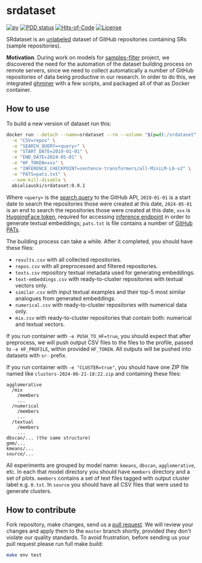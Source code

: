 # srdataset

[![py](https://github.com/h1alexbel/srdataset/actions/workflows/make.yml/badge.svg)](https://github.com/h1alexbel/srdataset/actions/workflows/make.yml)
[![PDD status](http://www.0pdd.com/svg?name=h1alexbel/srdataset)](http://www.0pdd.com/p?name=h1alexbel/srdataset)
[![Hits-of-Code](https://hitsofcode.com/github/h1alexbel/srdataset)](https://hitsofcode.com/view/github/h1alexbel/srdataset)
[![License](https://img.shields.io/badge/license-MIT-green.svg)](https://github.com/h1alexbel/srdataset/blob/master/LICENSE.txt)

SRdataset is an [unlabeled] dataset of GitHub repositories containing SRs
(sample repositories).

**Motivation**. During work on models for [samples-filter] project, we
discovered the need for the automation of the dataset building process
on remote servers, since we need to collect automatically a number of GitHub
repositories of data being productive in our research. In order to do this,
we integrated [ghminer] with a few scripts, and packaged all of that as Docker
container.

## How to use

To build a new version of dataset run this:

```bash
docker run --detach --name=srdataset --rm --volume "$(pwd):/srdataset" \
  -e "CSV=repos" \
  -e "SEARCH_QUERY=<query>" \
  -e "START_DATE=2019-01-01" \
  -e "END_DATE=2024-05-01" \
  -e "HF_TOKEN=xxx" \
  -e "INFERENCE_CHECKPOINT=sentence-transformers/all-MiniLM-L6-v2" \
  -e "PATS=pats.txt" \
  --oom-kill-disable \
  abialiauski/srdataset:0.0.1
```

Where `<query>` is the [search query] to the GitHub API,
`2019-01-01` is a start date to search the repositories those were created at
this date, `2024-05-01` is an end to search the repositories those were created
at this date, `xxx` is [HuggingFace token], required for accessing
[inference endpoint][HuggingFace Inference] in order to generate textual
embeddings; `pats.txt` is file contains a number of [GitHub PATs].

The building process can take a while. After it completed, you should have
these files:

* `results.csv` with all collected repositories.
* `repos.csv` with all preprocessed and filtered repositories.
* `texts.csv` repository textual metadata used for generating embeddings.
* `text-embeddings.csv` with ready-to-cluster repositories with textual vectors
only.
* `similar.csv` with input textual examples and their top-5 most similar
analogues from generated embeddings.
* `numerical.csv` with ready-to-cluster repositories with numerical data only.
* `mix.csv` with ready-to-cluster repositories that contain both: numerical and
textual vectors.

If you run container with `-e PUSH_TO_HF=true`, you should expect that after
preprocess, we will push output CSV files to the files to the profile, passed
to `-e HF_PROFILE`, within provided `HF_TOKEN`. All outputs will be pushed into
datasets with `sr-` prefix.

If you run container with `-e "CLUSTER=true"`, you should have one ZIP file
named like `clusters-2024-06-21-18:22.zip` and containing these files:

```text
agglomerative
  /mix
    /members
    ...
  /numerical
    /members
    ...
  /textual
    /members
    ...
dbscan/... (the same structure)
gmm/...
kmeans/...
source/...
```

All experiments are grouped by model name: `kmeans`, `dbscan`, `agglomerative`,
etc. In each that model directory you should have `members` directory and a set
of plots. `members` contains a set of text files tagged with output cluster
label e.g. `0.txt`. In `source` you should have all CSV files that were used to
generate clusters.

## How to contribute

Fork repository, make changes, send us a [pull request](https://www.yegor256.com/2014/04/15/github-guidelines.html).
We will review your changes and apply them to the `master` branch shortly,
provided they don't violate our quality standards. To avoid frustration,
before sending us your pull request please run full make build:

```bash
make env test
```

[unlabeled]: https://en.wikipedia.org/wiki/Unsupervised_learning
[samples-filter]: https://github.com/h1alexbel/samples-filter
[ghminer]: https://github.com/h1alexbel/ghminer
[GitHub PAT]: https://docs.github.com/en/authentication/keeping-your-account-and-data-secure/managing-your-personal-access-tokens
[GitHub PATs]: https://docs.github.com/en/authentication/keeping-your-account-and-data-secure/managing-your-personal-access-tokens
[HuggingFace token]: https://huggingface.co/docs/hub/en/security-tokens
[HuggingFace Inference]: https://huggingface.co/inference-endpoints/dedicated
[search query]: https://docs.github.com/en/search-github/searching-on-github/searching-for-repositories
